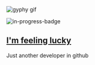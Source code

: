 ![gyphy gif](https://media4.giphy.com/media/cnd63U6xPpyRC41rMo/giphy.gif?cid=bfae7322cbf913b51d678475bb0cb1fc0703c89a22f70108&rid=giphy.gif&ct=g)

![in-progress-badge](https://img.shields.io/badge/IN-PROGRESS-brightgreen)

## [I'm feeling lucky](https://fct5mvs0s5.execute-api.us-east-2.amazonaws.com)

Just another developer in github
